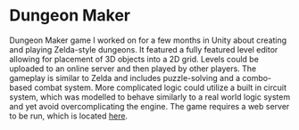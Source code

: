 # Dungeon Maker
Dungeon Maker game I worked on for a few months in Unity about creating and playing Zelda-style dungeons. It featured a fully featured level editor allowing for placement of 3D objects into a 2D grid. Levels could be uploaded to an online server and then played by other players. The gameplay is similar to Zelda and includes puzzle-solving and a combo-based combat system. More complicated logic could utilize a built in circuit system, which was modelled to behave similarly to a real world logic system and yet avoid overcomplicating the engine. The game requires a web server to be run, which is located [here](https://github.com/zelitzsi/dungeonmaker-web-server).
